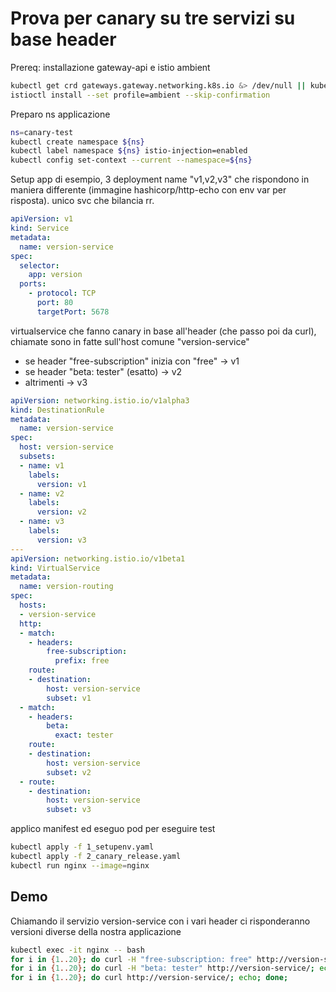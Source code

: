 # Prova per canary su tre servizi su base header

Prereq: installazione gateway-api e istio ambient

```bash
kubectl get crd gateways.gateway.networking.k8s.io &> /dev/null || kubectl apply -f manifests/gateway-api-1.3.0-install.yaml
istioctl install --set profile=ambient --skip-confirmation
```

Preparo ns applicazione

```bash
ns=canary-test
kubectl create namespace ${ns}
kubectl label namespace ${ns} istio-injection=enabled
kubectl config set-context --current --namespace=${ns}
```

Setup app di esempio, 3 deployment name "v1,v2,v3" che rispondono in maniera differente (immagine hashicorp/http-echo con env var per risposta). unico svc che bilancia rr.

```yaml
apiVersion: v1
kind: Service
metadata:
  name: version-service
spec:
  selector:
    app: version
  ports:
    - protocol: TCP
      port: 80
      targetPort: 5678
```

virtualservice che fanno canary in base all'header (che passo poi da curl), chiamate sono in fatte sull'host comune "version-service"

- se header "free-subscription" inizia con "free" -> v1
- se header "beta: tester" (esatto)               -> v2
- altrimenti                                      -> v3

```yaml
apiVersion: networking.istio.io/v1alpha3
kind: DestinationRule
metadata:
  name: version-service
spec:
  host: version-service
  subsets:
  - name: v1
    labels:
      version: v1
  - name: v2
    labels:
      version: v2
  - name: v3
    labels:
      version: v3
---
apiVersion: networking.istio.io/v1beta1
kind: VirtualService
metadata:
  name: version-routing
spec:
  hosts:
  - version-service
  http:
  - match:
    - headers:
        free-subscription:
          prefix: free
    route:
    - destination:
        host: version-service
        subset: v1
  - match:
    - headers:
        beta:
          exact: tester
    route:
    - destination:
        host: version-service
        subset: v2
  - route:
    - destination:
        host: version-service
        subset: v3
```

applico manifest ed eseguo pod per eseguire test

```bash
kubectl apply -f 1_setupenv.yaml
kubectl apply -f 2_canary_release.yaml
kubectl run nginx --image=nginx
```


## Demo

Chiamando il servizio version-service con i vari header ci risponderanno versioni diverse della nostra applicazione

```bash
kubectl exec -it nginx -- bash
for i in {1..20}; do curl -H "free-subscription: free" http://version-service/; echo; done;
for i in {1..20}; do curl -H "beta: tester" http://version-service/; echo; done;
for i in {1..20}; do curl http://version-service/; echo; done;
```
